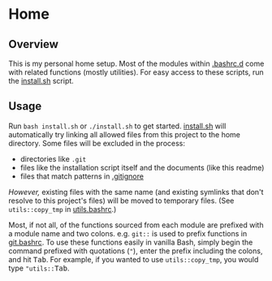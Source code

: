 # Home

## Overview

This is my personal home setup. Most of the modules within [.bashrc.d] come with related functions (mostly utilities). For easy access to these scripts, run the [install.sh] script.

## Usage

Run `bash install.sh` or `./install.sh` to get started. [install.sh] will automatically try linking all allowed files from this project to the home directory. Some files will be excluded in the process:

- directories like `.git`
- files like the installation script itself and the documents (like this readme)
- files that match patterns in [.gitignore]

*However,* existing files with the same name (and existing symlinks that don't resolve to this project's files) will be moved to temporary files. (See `utils::copy_tmp` in [utils.bashrc].)

Most, if not all, of the functions sourced from each module are prefixed with a module name and two colons. e.g. `git::` is used to prefix functions in [git.bashrc]. To use these functions easily in vanilla Bash, simply begin the command prefixed with quotations (`"`), enter the prefix including the colons, and hit <kbd>Tab</kbd>. For example, if you wanted to use `utils::copy_tmp`, you would type `"utils::`<kbd>Tab</kbd>.

[.bashrc.d]: .bashrc.d
[.gitignore]: .gitignore
[install.sh]: install.sh
[git.bashrc]: .bashrc.d/git.bashrc
[utils.bashrc]: .bashrc.d/utils.bashrc

